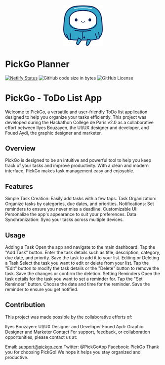 <!-- prettier-ignore -->
<p align="center">
<img src="public/logo256.png" width="128px" />
<h1>PickGo Planner </h1>
</p>


[![Netlify Status](https://api.netlify.com/api/v1/badges/e3b07d34-f0da-4280-9076-fd40eea893c6/deploy-status)](https://app.netlify.com/sites/react-cool-todo-app/deploys)
![GitHub code size in bytes](https://img.shields.io/github/languages/code-size/maciekt07/TodoApp?color=%23b624ff)
![GitHub License](https://img.shields.io/github/license/maciekt07/TodoApp?color=%23b624ff)

<p align="center">

<h1> PickGo - ToDo List App </h1>
Welcome to PickGo, a versatile and user-friendly ToDo list application designed to help you organize your tasks efficiently. This project was developed during the Hackathon Collége de Paris v2.0 as a collaborative effort between Ilyes Bouzayen, the UI/UX designer and developer, and Foued Aydi, the graphic designer and marketer.

<h2> Overview </h2> 
PickGo is designed to be an intuitive and powerful tool to help you keep track of your tasks and improve productivity. With a clean and modern interface, PickGo makes task management easy and enjoyable.

<h2>Features</h2>

Simple Task Creation: Easily add tasks with a few taps.
Task Organization: Organize tasks by categories, due dates, and priorities.
Notifications: Set reminders to ensure you never miss a deadline.
Customizable UI: Personalize the app's appearance to suit your preferences.
Data Synchronization: Sync your tasks across multiple devices.

<h2>Usage</h2>

Adding a Task
Open the app and navigate to the main dashboard.
Tap the "Add Task" button.
Enter the task details such as title, description, category, due date, and priority.
Save the task to add it to your list.
Editing or Deleting a Task
Select the task you want to edit or delete from your list.
Tap the "Edit" button to modify the task details or the "Delete" button to remove the task.
Save the changes or confirm the deletion.
Setting Reminders
Open the task details for the task you want to set a reminder for.
Tap the "Set Reminder" button.
Choose the date and time for the reminder.
Save the reminder to ensure you get notified.

<h2>Contribution</h2>
This project was made possible by the collaborative efforts of:

Ilyes Bouzayen: UI/UX Designer and Developer
Foued Aydi: Graphic Designer and Marketer
Contact
For support, feedback, or collaboration opportunities, please contact us at:

Email: support@pickgo.com
Twitter: @PickGoApp
Facebook: PickGo
Thank you for choosing PickGo! We hope it helps you stay organized and productive.
